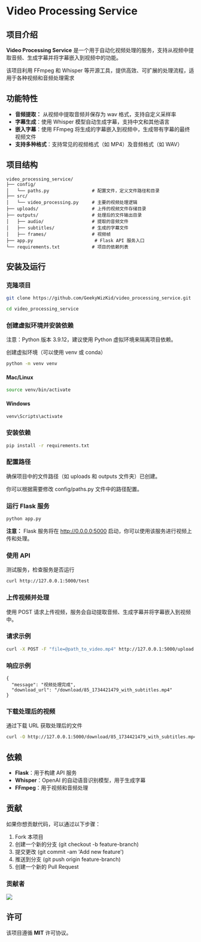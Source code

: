 # Video Processing Service

## 项目介绍

**Video Processing Service** 是一个用于自动化视频处理的服务，支持从视频中提取音频、生成字幕并将字幕嵌入到视频中的功能。

该项目利用 FFmpeg 和 Whisper 等开源工具，提供高效、可扩展的处理流程，适用于各种视频和音频处理需求

## 功能特性

* **音频提取：** 从视频中提取音频并保存为 wav 格式，支持自定义采样率
* **字幕生成**：使用 Whisper 模型自动生成字幕，支持中文和其他语言
* **嵌入字幕**：使用 FFmpeg 将生成的字幕嵌入到视频中，生成带有字幕的最终视频文件
* **支持多种格式**：支持常见的视频格式（如 MP4）及音频格式（如 WAV）

## 项目结构

```
video_processing_service/  
├── config/  
│   └── paths.py                # 配置文件，定义文件路径和目录  
├── src/  
│   └── video_processing.py     # 主要的视频处理逻辑  
├── uploads/                    # 上传的视频文件存储目录  
├── outputs/                    # 处理后的文件输出目录  
│   ├── audio/                  # 提取的音频文件  
│   ├── subtitles/              # 生成的字幕文件  
│   ├── frames/                 # 视频帧  
├── app.py                       # Flask API 服务入口  
└── requirements.txt            # 项目的依赖列表  
```

## 安装及运行

### 克隆项目

```bash
git clone https://github.com/GeekyWizKid/video_processing_service.git
```

```bash
cd video_processing_service
```

### 创建虚拟环境并安装依赖

注意：Python 版本 3.9.12，建议使用 Python 虚拟环境来隔离项目依赖。

创建虚拟环境（可以使用 venv 或 conda）

```bash
python -m venv venv
```

#### Mac/Linux

```bash
source venv/bin/activate
```

#### Windows

```bash
venv\Scripts\activate
```

### 安装依赖

```bash
pip install -r requirements.txt
```

### 配置路径

确保项目中的文件路径（如 uploads 和 outputs 文件夹）已创建。

你可以根据需要修改 config/paths.py 文件中的路径配置。

### 运行 Flask 服务

```bash
python app.py
```

**注意：** Flask 服务将在 http://0.0.0.0:5000 启动，你可以使用该服务进行视频上传和处理。

### 使用 API

测试服务，检查服务是否运行

```bash
curl http://127.0.0.1:5000/test
```

### 上传视频并处理

使用 POST 请求上传视频，服务会自动提取音频、生成字幕并将字幕嵌入到视频中。

### 请求示例

```bash
curl -X POST -F "file=@path_to_video.mp4" http://127.0.0.1:5000/upload
```

### 响应示例

```
{
  "message": "视频处理完成",
  "download_url": "/download/85_1734421479_with_subtitles.mp4"
}
```

### 下载处理后的视频

通过下载 URL 获取处理后的文件

```bash
curl -O http://127.0.0.1:5000/download/85_1734421479_with_subtitles.mp4
```

## 依赖

* **Flask**：用于构建 API 服务
* **Whisper**：OpenAI 的自动语音识别模型，用于生成字幕
* **FFmpeg**：用于视频和音频处理

## 贡献

如果你想贡献代码，可以通过以下步骤：

1. Fork 本项目
2. 创建一个新的分支 (git checkout -b feature-branch)
3. 提交更改 (git commit -am 'Add new feature')
4. 推送到分支 (git push origin feature-branch)
5. 创建一个新的 Pull Request

### 贡献者

<a href="https://github.com/GeekyWizKid/video_processing_service/graphs/contributors">
  <img src="https://contrib.rocks/image?repo=WyInnovate/video_processing_service" />
</a>


## 许可

该项目遵循 **MIT** 许可协议。
